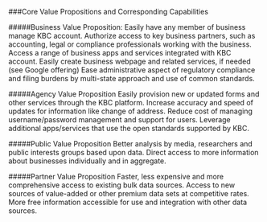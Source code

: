 ###Core Value Propositions and Corresponding Capabilities

#####Business Value Proposition: 
Easily have any member of business manage KBC account.
Authorize access to key business partners, such as accounting, legal or compliance professionals working with the business. 
Access a range of business apps and services integrated with KBC account.
Easily create business webpage and related services, if needed (see Google offering)
Ease administrative aspect of regulatory compliance and filing burdens by multi-state approach and use of common standards. 

#####Agency Value Proposition 
Easily provision new or updated forms and other services through the KBC platform.
Increase accuracy and speed of updates for information like change of address.
Reduce cost of managing username/password management and support for users.
Leverage additional apps/services that use the open standards supported by KBC.

#####Public Value Proposition 
Better analysis by media, researchers and public interests groups based upon data.
Direct access to more information about businesses individually and in aggregate.

#####Partner Value Proposition 
Faster, less expensive and more comprehensive access to existing bulk data sources.
Access to new sources of value-added or other premium data sets at competitive rates.
More free information accessible for use and integration with other data sources.
